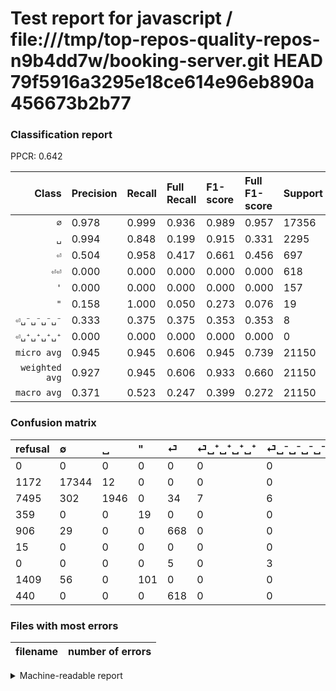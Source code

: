# Test report for javascript / file:///tmp/top-repos-quality-repos-n9b4dd7w/booking-server.git HEAD 79f5916a3295e18ce614e96eb890a456673b2b77

### Classification report

PPCR: 0.642

| Class | Precision | Recall | Full Recall | F1-score | Full F1-score | Support | Full Support | PPCR |
|------:|:----------|:-------|:------------|:---------|:---------|:--------|:-------------|:-----|
| `∅` | 0.978| 0.999| 0.936| 0.989| 0.957| 17356| 18528| 0.937 |
| `␣` | 0.994| 0.848| 0.199| 0.915| 0.331| 2295| 9790| 0.234 |
| `⏎` | 0.504| 0.958| 0.417| 0.661| 0.456| 697| 1603| 0.435 |
| `⏎⏎` | 0.000| 0.000| 0.000| 0.000| 0.000| 618| 1058| 0.584 |
| `'` | 0.000| 0.000| 0.000| 0.000| 0.000| 157| 1566| 0.100 |
| `"` | 0.158| 1.000| 0.050| 0.273| 0.076| 19| 378| 0.050 |
| `⏎␣⁻␣⁻␣⁻␣⁻` | 0.333| 0.375| 0.375| 0.353| 0.353| 8| 8| 1.000 |
| `⏎␣⁺␣⁺␣⁺␣⁺` | 0.000| 0.000| 0.000| 0.000| 0.000| 0| 15| 0.000 |
| `micro avg` | 0.945| 0.945| 0.606| 0.945| 0.739| 21150| 32946| 0.642 |
| `weighted avg` | 0.927| 0.945| 0.606| 0.933| 0.660| 21150| 32946| 0.642 |
| `macro avg` | 0.371| 0.523| 0.247| 0.399| 0.272| 21150| 32946| 0.642 |

### Confusion matrix

|refusal|  ∅| ␣| "| ⏎| ⏎␣⁺␣⁺␣⁺␣⁺| ⏎␣⁻␣⁻␣⁻␣⁻| '| ⏎⏎| 
|:---|:---|:---|:---|:---|:---|:---|:---|:---|
|0 |0 |0 |0 |0 |0 |0 |0 |0 |
|1172 |17344 |12 |0 |0 |0 |0 |0 |0 |
|7495 |302 |1946 |0 |34 |7 |6 |0 |0 |
|359 |0 |0 |19 |0 |0 |0 |0 |0 |
|906 |29 |0 |0 |668 |0 |0 |0 |0 |
|15 |0 |0 |0 |0 |0 |0 |0 |0 |
|0 |0 |0 |0 |5 |0 |3 |0 |0 |
|1409 |56 |0 |101 |0 |0 |0 |0 |0 |
|440 |0 |0 |0 |618 |0 |0 |0 |0 |

### Files with most errors

| filename | number of errors|
|:----:|:-----|

<details>
    <summary>Machine-readable report</summary>
```json
{
  "cl_report": {"\"": {"f1-score": 0.2733812949640288, "precision": 0.15833333333333333, "recall": 1.0, "support": 19}, "\u0027": {"f1-score": 0.0, "precision": 0.0, "recall": 0.0, "support": 157}, "macro avg": {"f1-score": 0.39885017832412606, "precision": 0.37098284089606165, "recall": 0.5225789991272618, "support": 21150}, "micro avg": {"f1-score": 0.9446808510638298, "precision": 0.9446808510638298, "recall": 0.9446808510638298, "support": 21150}, "weighted avg": {"f1-score": 0.9327365319039334, "precision": 0.9274320402964037, "recall": 0.9446808510638298, "support": 21150}, "\u2205": {"f1-score": 0.988628266879471, "precision": 0.9781738198635159, "recall": 0.9993085964507951, "support": 17356}, "\u23ce": {"f1-score": 0.6607319485657766, "precision": 0.5041509433962265, "recall": 0.9583931133428981, "support": 697}, "\u23ce\u23ce": {"f1-score": 0.0, "precision": 0.0, "recall": 0.0, "support": 618}, "\u23ce\u2423\u207a\u2423\u207a\u2423\u207a\u2423\u207a": {"f1-score": 0.0, "precision": 0.0, "recall": 0.0, "support": 0}, "\u23ce\u2423\u207b\u2423\u207b\u2423\u207b\u2423\u207b": {"f1-score": 0.35294117647058826, "precision": 0.3333333333333333, "recall": 0.375, "support": 8}, "\u2423": {"f1-score": 0.9151187397131437, "precision": 0.9938712972420838, "recall": 0.8479302832244009, "support": 2295}},
  "cl_report_full": {"\"": {"f1-score": 0.07630522088353413, "precision": 0.15833333333333333, "recall": 0.05026455026455026, "support": 378}, "\u0027": {"f1-score": 0.0, "precision": 0.0, "recall": 0.0, "support": 1566}, "macro avg": {"f1-score": 0.2716867261038242, "precision": 0.37098284089606165, "recall": 0.24710677258995223, "support": 32946}, "micro avg": {"f1-score": 0.7386867790594499, "precision": 0.9446808510638298, "recall": 0.6064469131305773, "support": 32946}, "weighted avg": {"f1-score": 0.659614455614962, "precision": 0.8718592594962072, "recall": 0.6064469131305773, "support": 32946}, "\u2205": {"f1-score": 0.956672826056979, "precision": 0.9781738198635159, "recall": 0.9360967184801382, "support": 18528}, "\u23ce": {"f1-score": 0.45628415300546443, "precision": 0.5041509433962265, "recall": 0.4167186525265128, "support": 1603}, "\u23ce\u23ce": {"f1-score": 0.0, "precision": 0.0, "recall": 0.0, "support": 1058}, "\u23ce\u2423\u207a\u2423\u207a\u2423\u207a\u2423\u207a": {"f1-score": 0.0, "precision": 0.0, "recall": 0.0, "support": 15}, "\u23ce\u2423\u207b\u2423\u207b\u2423\u207b\u2423\u207b": {"f1-score": 0.35294117647058826, "precision": 0.3333333333333333, "recall": 0.375, "support": 8}, "\u2423": {"f1-score": 0.33129043241402795, "precision": 0.9938712972420838, "recall": 0.19877425944841676, "support": 9790}},
  "ppcr": 0.6419595702057913
}
```
</details>
